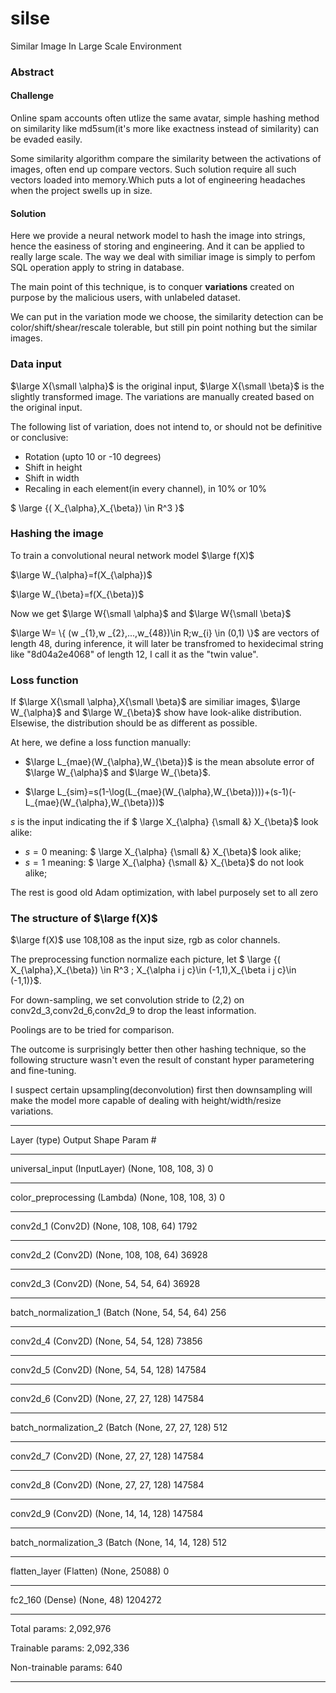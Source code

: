 # silse
Similar Image In Large Scale Environment

### Abstract

#### Challenge
Online spam accounts often utlize the same avatar, simple hashing method on similarity like md5sum(it's more like exactness instead of similarity) can be evaded easily.

Some similarity algorithm compare the similarity between the activations of images, often end up compare vectors. Such solution require all such vectors loaded into memory.Which puts a lot of engineering headaches when the project swells up in size.

#### Solution
Here we provide a neural network model to hash the image into strings, hence the easiness of storing and engineering. And it can be applied to really large scale. The way we deal with similiar image is simply to perfom SQL operation apply to string in database.

The main point of this technique, is to conquer **variations** created on purpose by the malicious users, with unlabeled dataset.

We can put in the variation mode we choose, the similarity detection can be color/shift/shear/rescale tolerable, but still pin point nothing but the similar images.

### Data input
$\large X{\small \alpha}$ is the original input, $\large X{\small \beta}$ is the slightly transformed image. The variations are manually created based on the original input. 

The following list of variation, does not intend to, or should not be definitive or conclusive:

* Rotation (upto 10 or -10 degrees)
* Shift in height
* Shift in width
* Recaling in each element(in every channel), in 10% or 10%

$ \large \{( X_{\alpha},X_{\beta}) \in R^3 \}$

### Hashing the image
To train a convolutional neural network model $\large f(X)$

$\large W_{\alpha}=f(X_{\alpha})$

$\large W_{\beta}=f(X_{\beta})$

Now we get $\large W{\small \alpha}$ and $\large W{\small \beta}$

$\large W= \{ (w _{1},w _{2},...,w_{48})\in R;w_{i} \in (0,1) \}$ are vectors of length 48, during inference, it will later be transfromed to hexidecimal string like "8d04a2e4068" of length 12, I call it as the "twin value".

### Loss function
If $\large X{\small \alpha},X{\small \beta}$ are similiar images, $\large W_{\alpha}$ and $\large W_{\beta}$ show have look-alike distribution. Elsewise, the distribution should be as different as possible.

At here, we define a loss function manually:

* $\large L_{mae}(W_{\alpha},W_{\beta})$ is the mean absolute error of $\large W_{\alpha}$ and $\large W_{\beta}$.

* $\large L_{sim}=s(1-\log(L_{mae}(W_{\alpha},W_{\beta})))+(s-1)(-L_{mae}(W_{\alpha},W_{\beta}))$

$s$ is the input indicating the if $ \large X_{\alpha} {\small \&} X_{\beta}$ look alike:

* $s=0$ meaning: $ \large X_{\alpha}  {\small \&}  X_{\beta}$ look alike;
* $s=1$ meaning: $ \large X_{\alpha}  {\small \&}  X_{\beta}$ do not look alike;

The rest is good old Adam optimization, with label purposely set to all zero

### The structure of  $\large f(X)$
$\large f(X)$ use 108,108 as the input size, rgb as color channels.

The preprocessing function normalize each picture, let $ \large \{( X_{\alpha},X_{\beta}) \in R^3 ; X_{\alpha i j c}\in (-1,1),X_{\beta i j c}\in (-1,1)\}$.

For down-sampling, we set convolution stride to (2,2) on conv2d_3,conv2d_6,conv2d_9 to drop the least information. 

Poolings are to be tried for comparison.

The outcome is surprisingly better then other hashing technique, so the following structure wasn't even the result of constant hyper parametering and fine-tuning.

I suspect certain upsampling(deconvolution) first then downsampling will make the model more capable of dealing with height/width/resize variations.

_________________________________________________________________
Layer (type)                 Output Shape              Param #   
_________________________________________________________________
universal_input (InputLayer) (None, 108, 108, 3)       0         
_________________________________________________________________
color_preprocessing (Lambda) (None, 108, 108, 3)       0         
_________________________________________________________________
conv2d_1 (Conv2D)            (None, 108, 108, 64)      1792      
_________________________________________________________________
conv2d_2 (Conv2D)            (None, 108, 108, 64)      36928     
_________________________________________________________________
conv2d_3 (Conv2D)            (None, 54, 54, 64)        36928     
_________________________________________________________________
batch_normalization_1 (Batch (None, 54, 54, 64)        256       
_________________________________________________________________
conv2d_4 (Conv2D)            (None, 54, 54, 128)       73856     
_________________________________________________________________
conv2d_5 (Conv2D)            (None, 54, 54, 128)       147584    
_________________________________________________________________
conv2d_6 (Conv2D)            (None, 27, 27, 128)       147584    
_________________________________________________________________
batch_normalization_2 (Batch (None, 27, 27, 128)       512       
_________________________________________________________________
conv2d_7 (Conv2D)            (None, 27, 27, 128)       147584    
_________________________________________________________________
conv2d_8 (Conv2D)            (None, 27, 27, 128)       147584    
_________________________________________________________________
conv2d_9 (Conv2D)            (None, 14, 14, 128)       147584    
_________________________________________________________________
batch_normalization_3 (Batch (None, 14, 14, 128)       512       
_________________________________________________________________
flatten_layer (Flatten)      (None, 25088)             0         
_________________________________________________________________
fc2_160 (Dense)              (None, 48)                1204272   
_________________________________________________________________
Total params: 2,092,976

Trainable params: 2,092,336

Non-trainable params: 640
_________________________________________________________________
